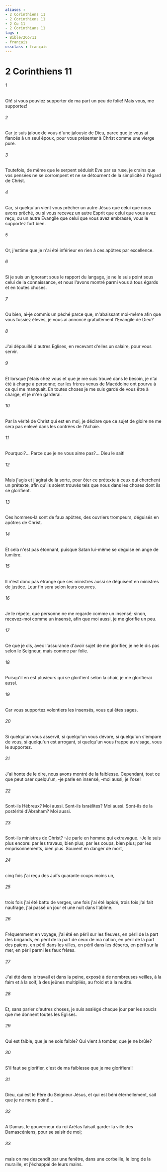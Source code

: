 ```yaml
---
aliases : 
- 2 Corinthiens 11
- 2 Corinthiens 11
- 2 Co 11
- 2 Corinthians 11
tags : 
- Bible/2Co/11
- français
cssclass : français
---
```


# 2 Corinthiens 11

###### 1
Oh! si vous pouviez supporter de ma part un peu de folie! Mais vous, me supportez!
###### 2
Car je suis jaloux de vous d'une jalousie de Dieu, parce que je vous ai fiancés à un seul époux, pour vous présenter à Christ comme une vierge pure.
###### 3
Toutefois, de même que le serpent séduisit Eve par sa ruse, je crains que vos pensées ne se corrompent et ne se détournent de la simplicité à l'égard de Christ.
###### 4
Car, si quelqu'un vient vous prêcher un autre Jésus que celui que nous avons prêché, ou si vous recevez un autre Esprit que celui que vous avez reçu, ou un autre Evangile que celui que vous avez embrassé, vous le supportez fort bien.
###### 5
Or, j'estime que je n'ai été inférieur en rien à ces apôtres par excellence.
###### 6
Si je suis un ignorant sous le rapport du langage, je ne le suis point sous celui de la connaissance, et nous l'avons montré parmi vous à tous égards et en toutes choses.
###### 7
Ou bien, ai-je commis un péché parce que, m'abaissant moi-même afin que vous fussiez élevés, je vous ai annoncé gratuitement l'Evangile de Dieu?
###### 8
J'ai dépouillé d'autres Eglises, en recevant d'elles un salaire, pour vous servir.
###### 9
Et lorsque j'étais chez vous et que je me suis trouvé dans le besoin, je n'ai été à charge à personne; car les frères venus de Macédoine ont pourvu à ce qui me manquait. En toutes choses je me suis gardé de vous être à charge, et je m'en garderai.
###### 10
Par la vérité de Christ qui est en moi, je déclare que ce sujet de gloire ne me sera pas enlevé dans les contrées de l'Achaïe.
###### 11
Pourquoi?... Parce que je ne vous aime pas?... Dieu le sait!
###### 12
Mais j'agis et j'agirai de la sorte, pour ôter ce prétexte à ceux qui cherchent un prétexte, afin qu'ils soient trouvés tels que nous dans les choses dont ils se glorifient.
###### 13
Ces hommes-là sont de faux apôtres, des ouvriers trompeurs, déguisés en apôtres de Christ.
###### 14
Et cela n'est pas étonnant, puisque Satan lui-même se déguise en ange de lumière.
###### 15
Il n'est donc pas étrange que ses ministres aussi se déguisent en ministres de justice. Leur fin sera selon leurs oeuvres.
###### 16
Je le répète, que personne ne me regarde comme un insensé; sinon, recevez-moi comme un insensé, afin que moi aussi, je me glorifie un peu.
###### 17
Ce que je dis, avec l'assurance d'avoir sujet de me glorifier, je ne le dis pas selon le Seigneur, mais comme par folie.
###### 18
Puisqu'il en est plusieurs qui se glorifient selon la chair, je me glorifierai aussi.
###### 19
Car vous supportez volontiers les insensés, vous qui êtes sages.
###### 20
Si quelqu'un vous asservit, si quelqu'un vous dévore, si quelqu'un s'empare de vous, si quelqu'un est arrogant, si quelqu'un vous frappe au visage, vous le supportez.
###### 21
J'ai honte de le dire, nous avons montré de la faiblesse. Cependant, tout ce que peut oser quelqu'un, -je parle en insensé, -moi aussi, je l'ose!
###### 22
Sont-ils Hébreux? Moi aussi. Sont-ils Israélites? Moi aussi. Sont-ils de la postérité d'Abraham? Moi aussi.
###### 23
Sont-ils ministres de Christ? -Je parle en homme qui extravague. -Je le suis plus encore: par les travaux, bien plus; par les coups, bien plus; par les emprisonnements, bien plus. Souvent en danger de mort,
###### 24
cinq fois j'ai reçu des Juifs quarante coups moins un,
###### 25
trois fois j'ai été battu de verges, une fois j'ai été lapidé, trois fois j'ai fait naufrage, j'ai passé un jour et une nuit dans l'abîme.
###### 26
Fréquemment en voyage, j'ai été en péril sur les fleuves, en péril de la part des brigands, en péril de la part de ceux de ma nation, en péril de la part des païens, en péril dans les villes, en péril dans les déserts, en péril sur la mer, en péril parmi les faux frères.
###### 27
J'ai été dans le travail et dans la peine, exposé à de nombreuses veilles, à la faim et à la soif, à des jeûnes multipliés, au froid et à la nudité.
###### 28
Et, sans parler d'autres choses, je suis assiégé chaque jour par les soucis que me donnent toutes les Eglises.
###### 29
Qui est faible, que je ne sois faible? Qui vient à tomber, que je ne brûle?
###### 30
S'il faut se glorifier, c'est de ma faiblesse que je me glorifierai!
###### 31
Dieu, qui est le Père du Seigneur Jésus, et qui est béni éternellement, sait que je ne mens point!...
###### 32
A Damas, le gouverneur du roi Arétas faisait garder la ville des Damascéniens, pour se saisir de moi;
###### 33
mais on me descendit par une fenêtre, dans une corbeille, le long de la muraille, et j'échappai de leurs mains.
